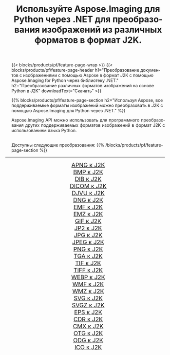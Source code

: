 ﻿---
title: Используйте Aspose.Imaging для Python через .NET для преобразования изображений из различных форматов в формат J2K. 
weight: 3920
url: /ru/python-net/conversion/to/j2k 
lang: ru
langdirlevel: 2
locales: zh-hans,ja,it,ru,de,es,fr,nl,id,lt,pl,pt,vi,tr,ko,zh-hant,ar,hi,th,sv,cs,uk,he
description: Вы можете использовать Aspose.Imaging for Python через библиотеку .NET для преобразования различных форматов в формат J2K.
---

{{< blocks/products/pf/feature-page-wrap >}}
{{< blocks/products/pf/feature-page-header h1="Преобразование документов с изображениями с помощью Aspose в формат J2K с помощью Aspose.Imaging for Python через библиотеку .NET." h2="Преобразование различных форматов изображений на основе Python в J2K" downloadText="Скачать" >}}


{{% blocks/products/pf/feature-page-section  h2="Используя Aspose, все поддерживаемые форматы изображений можно преобразовать в J2K с помощью Aspose.Imaging для Python через .NET." %}}
<p align=justify>Aspose.Imaging API можно использовать для программного преобразования других поддерживаемых форматов изображений в формат J2K с использованием языка Python.</p>
<br/>
Доступны следующие преобразования:
{{% /blocks/products/pf/feature-page-section %}}
<div class="container-fluid productfamilypage bg-gray">
    <div class="convertypes bg-gray agp-content section">
        <div class="container">
		<hr style="margin-left:-20px;"/>
		<div class="row other-converters" style="gap: 10px;font-size: 19px;text-align:center;">
		    <div class='col-md-2 other-converter remove-lp remove-rp'><a href="/imaging/ru/python-net/conversion/apng-to-j2k" style="padding:15px;">APNG к J2K</a></div>
<div class='col-md-2 other-converter remove-lp remove-rp'><a href="/imaging/ru/python-net/conversion/bmp-to-j2k" style="padding:15px;">BMP к J2K</a></div>
<div class='col-md-2 other-converter remove-lp remove-rp'><a href="/imaging/ru/python-net/conversion/dib-to-j2k" style="padding:15px;">DIB к J2K</a></div>
<div class='col-md-2 other-converter remove-lp remove-rp'><a href="/imaging/ru/python-net/conversion/dicom-to-j2k" style="padding:15px;">DICOM к J2K</a></div>
<div class='col-md-2 other-converter remove-lp remove-rp'><a href="/imaging/ru/python-net/conversion/djvu-to-j2k" style="padding:15px;">DJVU к J2K</a></div>
<div class='col-md-2 other-converter remove-lp remove-rp'><a href="/imaging/ru/python-net/conversion/dng-to-j2k" style="padding:15px;">DNG к J2K</a></div>
<div class='col-md-2 other-converter remove-lp remove-rp'><a href="/imaging/ru/python-net/conversion/emf-to-j2k" style="padding:15px;">EMF к J2K</a></div>
<div class='col-md-2 other-converter remove-lp remove-rp'><a href="/imaging/ru/python-net/conversion/emz-to-j2k" style="padding:15px;">EMZ к J2K</a></div>
<div class='col-md-2 other-converter remove-lp remove-rp'><a href="/imaging/ru/python-net/conversion/gif-to-j2k" style="padding:15px;">GIF к J2K</a></div>
<div class='col-md-2 other-converter remove-lp remove-rp'><a href="/imaging/ru/python-net/conversion/jp2-to-j2k" style="padding:15px;">JP2 к J2K</a></div>
<div class='col-md-2 other-converter remove-lp remove-rp'><a href="/imaging/ru/python-net/conversion/jpg-to-j2k" style="padding:15px;">JPG к J2K</a></div>
<div class='col-md-2 other-converter remove-lp remove-rp'><a href="/imaging/ru/python-net/conversion/jpeg-to-j2k" style="padding:15px;">JPEG к J2K</a></div>
<div class='col-md-2 other-converter remove-lp remove-rp'><a href="/imaging/ru/python-net/conversion/png-to-j2k" style="padding:15px;">PNG к J2K</a></div>
<div class='col-md-2 other-converter remove-lp remove-rp'><a href="/imaging/ru/python-net/conversion/tga-to-j2k" style="padding:15px;">TGA к J2K</a></div>
<div class='col-md-2 other-converter remove-lp remove-rp'><a href="/imaging/ru/python-net/conversion/tif-to-j2k" style="padding:15px;">TIF к J2K</a></div>
<div class='col-md-2 other-converter remove-lp remove-rp'><a href="/imaging/ru/python-net/conversion/tiff-to-j2k" style="padding:15px;">TIFF к J2K</a></div>
<div class='col-md-2 other-converter remove-lp remove-rp'><a href="/imaging/ru/python-net/conversion/webp-to-j2k" style="padding:15px;">WEBP к J2K</a></div>
<div class='col-md-2 other-converter remove-lp remove-rp'><a href="/imaging/ru/python-net/conversion/wmf-to-j2k" style="padding:15px;">WMF к J2K</a></div>
<div class='col-md-2 other-converter remove-lp remove-rp'><a href="/imaging/ru/python-net/conversion/wmz-to-j2k" style="padding:15px;">WMZ к J2K</a></div>
<div class='col-md-2 other-converter remove-lp remove-rp'><a href="/imaging/ru/python-net/conversion/svg-to-j2k" style="padding:15px;">SVG к J2K</a></div>
<div class='col-md-2 other-converter remove-lp remove-rp'><a href="/imaging/ru/python-net/conversion/svgz-to-j2k" style="padding:15px;">SVGZ к J2K</a></div>
<div class='col-md-2 other-converter remove-lp remove-rp'><a href="/imaging/ru/python-net/conversion/eps-to-j2k" style="padding:15px;">EPS к J2K</a></div>
<div class='col-md-2 other-converter remove-lp remove-rp'><a href="/imaging/ru/python-net/conversion/cdr-to-j2k" style="padding:15px;">CDR к J2K</a></div>
<div class='col-md-2 other-converter remove-lp remove-rp'><a href="/imaging/ru/python-net/conversion/cmx-to-j2k" style="padding:15px;">CMX к J2K</a></div>
<div class='col-md-2 other-converter remove-lp remove-rp'><a href="/imaging/ru/python-net/conversion/otg-to-j2k" style="padding:15px;">OTG к J2K</a></div>
<div class='col-md-2 other-converter remove-lp remove-rp'><a href="/imaging/ru/python-net/conversion/odg-to-j2k" style="padding:15px;">ODG к J2K</a></div>
<div class='col-md-2 other-converter remove-lp remove-rp'><a href="/imaging/ru/python-net/conversion/ico-to-j2k" style="padding:15px;">ICO к J2K</a></div>
                </div>
        </div>
    </div>
</div>
<br/>

